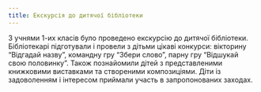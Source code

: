 ```yaml
---
title: Екскурсія до дитячої бібліотеки
---
```


З учнями 1-их класів було проведено екскурсію до дитячої бібліотеки. Бібліотекарі підготували і провели з дітьми цікаві конкурси: вікторину “Відгадай назву”, командну гру “Збери слово”, парну гру “Відшукай свою половинку”. Також познайомили дітей з представленими книжковими виставками та створеними композиціями. Діти із задоволенням і інтересом приймали участь в запропонованих заходах.

<slideshow id="_/72157651315828646" />
